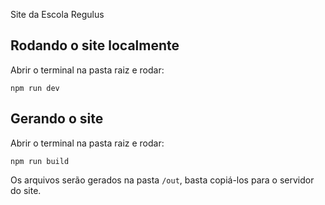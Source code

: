 Site da Escola Regulus

## Rodando o site localmente
Abrir o terminal na pasta raiz e rodar:
```shell
npm run dev
```

## Gerando o site
Abrir o terminal na pasta raiz e rodar:
```shell
npm run build
```

Os arquivos serão gerados na pasta `/out`, basta copiá-los para o servidor do site.

